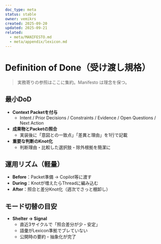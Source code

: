 ```yaml
---
doc_type: meta
status: stable
owner: vemikrs
created: 2025-09-20
updated: 2025-09-21
related:
  - meta/MANIFESTO.md
  - meta/appendix/lexicon.md
---
```


# Definition of Done（受け渡し規格）

> 実務寄りの参照はここに集約。Manifesto は理念を保つ。

## 最小DoD
- **Context Packetを付与**  
  - Intent / Prior Decisions / Constraints / Evidence / Open Questions / Next Action  
- **成果物とPacketの照合**  
  - 実装後に「意図との一致点」「差異と理由」を1行で記載  
- **重要な判断のKnot化**  
  - 判断理由・比較した選択肢・除外根拠を簡潔に  

## 運用リズム（軽量）
- **Before**：Packet準備 → Copilot等に渡す  
- **During**：Knotが増えたらThreadに編み込む  
- **After**：照合と差分Knot化（週次でさっと棚卸し）

## モード切替の目安
- **Shelter → Signal**  
  - 直近3サイクルで「照合差分が少・安定」  
  - 語彙がLexicon準拠でブレていない  
  - 公開時の要約・抽象化が完了  
